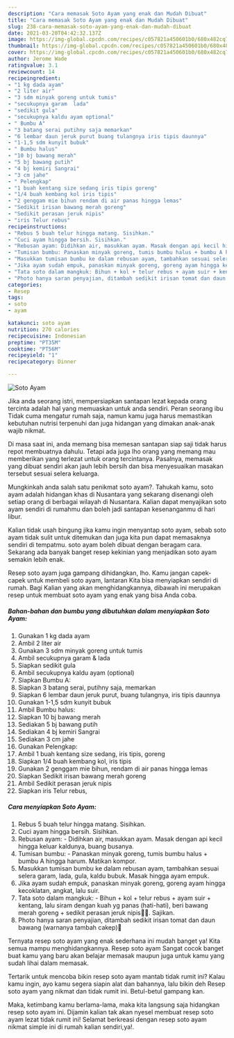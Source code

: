 ```yaml
---
description: "Cara memasak Soto Ayam yang enak dan Mudah Dibuat"
title: "Cara memasak Soto Ayam yang enak dan Mudah Dibuat"
slug: 238-cara-memasak-soto-ayam-yang-enak-dan-mudah-dibuat
date: 2021-03-20T04:42:32.137Z
image: https://img-global.cpcdn.com/recipes/c057821a450601b0/680x482cq70/soto-ayam-foto-resep-utama.jpg
thumbnail: https://img-global.cpcdn.com/recipes/c057821a450601b0/680x482cq70/soto-ayam-foto-resep-utama.jpg
cover: https://img-global.cpcdn.com/recipes/c057821a450601b0/680x482cq70/soto-ayam-foto-resep-utama.jpg
author: Jerome Wade
ratingvalue: 3.1
reviewcount: 14
recipeingredient:
- "1 kg dada ayam"
- "2 liter air"
- "3 sdm minyak goreng untuk tumis"
- "secukupnya garam  lada"
- "sedikit gula"
- "secukupnya kaldu ayam optional"
- " Bumbu A"
- "3 batang serai putihny saja memarkan"
- "6 lembar daun jeruk purut buang tulangnya iris tipis daunnya"
- "1-1,5 sdm kunyit bubuk"
- " Bumbu halus"
- "10 bj bawang merah"
- "5 bj bawang putih"
- "4 bj kemiri Sangrai"
- "3 cm jahe"
- " Pelengkap"
- "1 buah kentang size sedang iris tipis goreng"
- "1/4 buah kembang kol iris tipis"
- "2 genggam mie bihun rendam di air panas hingga lemas"
- "Sedikit irisan bawang merah goreng"
- "Sedikit perasan jeruk nipis"
- "iris Telur rebus"
recipeinstructions:
- "Rebus 5 buah telur hingga matang. Sisihkan."
- "Cuci ayam hingga bersih. Sisihkan."
- "Rebusan ayam: Didihkan air, masukkan ayam. Masak dengan api kecil hingga keluar kaldunya, buang busanya."
- "Tumisan bumbu: Panaskan minyak goreng, tumis bumbu halus + bumbu A hingga harum. Matikan kompor."
- "Masukkan tumisan bumbu ke dalam rebusan ayam, tambahkan sesuai selera garam, lada, gula, kaldu bubuk. Masak hingga ayam empuk."
- "Jika ayam sudah empuk, panaskan minyak goreng, goreng ayam hingga kecoklatan, angkat, lalu suir."
- "Tata soto dalam mangkuk: Bihun + kol + telur rebus + ayam suir + kentang, lalu siram dengan kuah yg panas (hati-hati), beri bawang merah goreng + sedikit perasan jeruk nipis🤤🤤. Sajikan."
- "Photo hanya saran penyajian, ditambah sedikit irisan tomat dan daun bawang (warnanya tambah cakep)🤩"
categories:
- Resep
tags:
- soto
- ayam

katakunci: soto ayam 
nutrition: 270 calories
recipecuisine: Indonesian
preptime: "PT35M"
cooktime: "PT56M"
recipeyield: "1"
recipecategory: Dinner

---
```



![Soto Ayam](https://img-global.cpcdn.com/recipes/c057821a450601b0/680x482cq70/soto-ayam-foto-resep-utama.jpg)

Jika anda seorang istri, mempersiapkan santapan lezat kepada orang tercinta adalah hal yang memuaskan untuk anda sendiri. Peran seorang ibu Tidak cuma mengatur rumah saja, namun kamu juga harus memastikan kebutuhan nutrisi terpenuhi dan juga hidangan yang dimakan anak-anak wajib nikmat.

Di masa  saat ini, anda memang bisa memesan santapan siap saji tidak harus repot membuatnya dahulu. Tetapi ada juga lho orang yang memang mau memberikan yang terlezat untuk orang tercintanya. Pasalnya, memasak yang dibuat sendiri akan jauh lebih bersih dan bisa menyesuaikan masakan tersebut sesuai selera keluarga. 



Mungkinkah anda salah satu penikmat soto ayam?. Tahukah kamu, soto ayam adalah hidangan khas di Nusantara yang sekarang disenangi oleh setiap orang di berbagai wilayah di Nusantara. Kalian dapat menyajikan soto ayam sendiri di rumahmu dan boleh jadi santapan kesenanganmu di hari libur.

Kalian tidak usah bingung jika kamu ingin menyantap soto ayam, sebab soto ayam tidak sulit untuk ditemukan dan juga kita pun dapat memasaknya sendiri di tempatmu. soto ayam boleh dibuat dengan beragam cara. Sekarang ada banyak banget resep kekinian yang menjadikan soto ayam semakin lebih enak.

Resep soto ayam juga gampang dihidangkan, lho. Kamu jangan capek-capek untuk membeli soto ayam, lantaran Kita bisa menyiapkan sendiri di rumah. Bagi Kalian yang akan menghidangkannya, dibawah ini merupakan resep untuk membuat soto ayam yang enak yang bisa Anda coba.

<!--inarticleads1-->

##### Bahan-bahan dan bumbu yang dibutuhkan dalam menyiapkan Soto Ayam:

1. Gunakan 1 kg dada ayam
1. Ambil 2 liter air
1. Gunakan 3 sdm minyak goreng untuk tumis
1. Ambil secukupnya garam &amp; lada
1. Siapkan sedikit gula
1. Ambil secukupnya kaldu ayam (optional)
1. Siapkan  Bumbu A:
1. Siapkan 3 batang serai, putihny saja, memarkan
1. Siapkan 6 lembar daun jeruk purut, buang tulangnya, iris tipis daunnya
1. Gunakan 1-1,5 sdm kunyit bubuk
1. Ambil  Bumbu halus:
1. Siapkan 10 bj bawang merah
1. Sediakan 5 bj bawang putih
1. Sediakan 4 bj kemiri Sangrai
1. Sediakan 3 cm jahe
1. Gunakan  Pelengkap:
1. Ambil 1 buah kentang size sedang, iris tipis, goreng
1. Siapkan 1/4 buah kembang kol, iris tipis
1. Gunakan 2 genggam mie bihun, rendam di air panas hingga lemas
1. Siapkan Sedikit irisan bawang merah goreng
1. Ambil Sedikit perasan jeruk nipis
1. Siapkan iris Telur rebus,




<!--inarticleads2-->

##### Cara menyiapkan Soto Ayam:

1. Rebus 5 buah telur hingga matang. Sisihkan.
1. Cuci ayam hingga bersih. Sisihkan.
1. Rebusan ayam: - Didihkan air, masukkan ayam. Masak dengan api kecil hingga keluar kaldunya, buang busanya.
1. Tumisan bumbu: - Panaskan minyak goreng, tumis bumbu halus + bumbu A hingga harum. Matikan kompor.
1. Masukkan tumisan bumbu ke dalam rebusan ayam, tambahkan sesuai selera garam, lada, gula, kaldu bubuk. Masak hingga ayam empuk.
1. Jika ayam sudah empuk, panaskan minyak goreng, goreng ayam hingga kecoklatan, angkat, lalu suir.
1. Tata soto dalam mangkuk: - Bihun + kol + telur rebus + ayam suir + kentang, lalu siram dengan kuah yg panas (hati-hati), beri bawang merah goreng + sedikit perasan jeruk nipis🤤🤤. Sajikan.
1. Photo hanya saran penyajian, ditambah sedikit irisan tomat dan daun bawang (warnanya tambah cakep)🤩




Ternyata resep soto ayam yang enak sederhana ini mudah banget ya! Kita semua mampu menghidangkannya. Resep soto ayam Sangat cocok banget buat kamu yang baru akan belajar memasak maupun juga untuk kamu yang sudah lihai dalam memasak.

Tertarik untuk mencoba bikin resep soto ayam mantab tidak rumit ini? Kalau kamu ingin, ayo kamu segera siapin alat dan bahannya, lalu bikin deh Resep soto ayam yang nikmat dan tidak rumit ini. Betul-betul gampang kan. 

Maka, ketimbang kamu berlama-lama, maka kita langsung saja hidangkan resep soto ayam ini. Dijamin kalian tak akan nyesel membuat resep soto ayam lezat tidak rumit ini! Selamat berkreasi dengan resep soto ayam nikmat simple ini di rumah kalian sendiri,ya!.

